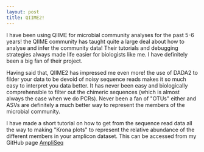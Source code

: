 ```yaml
---
layout: post
title: QIIME2!
---
```


I have been using QIIME for microbial community analyses for the past 5-6 years! the QIIME community has taught quite a large deal about how to analyse and infer the community data! Their tutorials and debugging strategies always made life easier for biologists like me. I have definitely been a big fan of their project.

Having said that, QIIME2 has impressed me even more! the use of DADA2 to filder your data to be devoid of noisy sequence reads makes it so much easy to interpret you data better. It has never been easy and biologically comprehensible to filter out the chimeric sequences (which is almost always the case when we do PCRs). Never been a fan of "OTUs" either and ASVs are definitely a much better way to represent the members of the microbial community.

I have made a short tutorial on how to get from the sequence read data all the way to making "Krona plots" to represent the relative abundance of the different members in your amplicon dataset. 
This can be accessed from my GitHub page [AmpliSeq](https://github.com/lokeshbio/Ampliq/blob/master/Qiime2_pipeline.Rmd)

